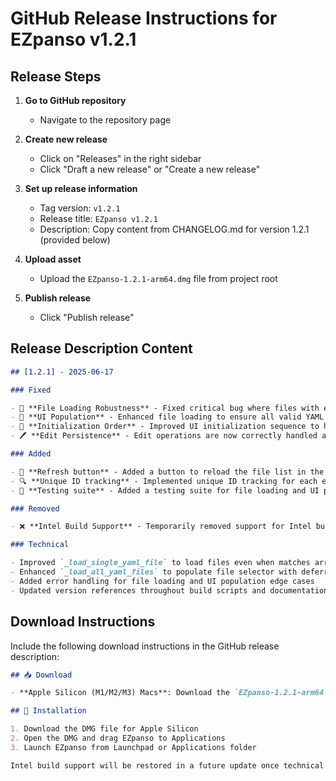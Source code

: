 # GitHub Release Instructions for EZpanso v1.2.1

## Release Steps

1. **Go to GitHub repository**
   - Navigate to the repository page

2. **Create new release**
   - Click on "Releases" in the right sidebar
   - Click "Draft a new release" or "Create a new release"

3. **Set up release information**
   - Tag version: `v1.2.1`
   - Release title: `EZpanso v1.2.1`
   - Description: Copy content from CHANGELOG.md for version 1.2.1 (provided below)

4. **Upload asset**
   - Upload the `EZpanso-1.2.1-arm64.dmg` file from project root

5. **Publish release**
   - Click "Publish release"

## Release Description Content

```markdown
## [1.2.1] - 2025-06-17

### Fixed

- 🔧 **File Loading Robustness** - Fixed critical bug where files with empty matches were not loaded into the UI dropdown
- 🎯 **UI Population** - Enhanced file loading to ensure all valid YAML files appear in the file selector, even if they contain no matches
- 📱 **Initialization Order** - Improved UI initialization sequence to handle edge cases where file loading occurs before UI setup
- 🖊️ **Edit Persistence** - Edit operations are now correctly handled and saved to file

### Added

- 🔄 **Refresh button** - Added a button to reload the file list in the UI, ensuring all valid files are displayed.
- 🔍 **Unique ID tracking** - Implemented unique ID tracking for each entry in the YAML to ensure correct file handling.
- 🧪 **Testing suite** - Added a testing suite for file loading and UI population to ensure robustness against edge cases.

### Removed

- ❌ **Intel Build Support** - Temporarily removed support for Intel builds in this version due to technical issues are resolved.

### Technical

- Improved `_load_single_yaml_file` to load files even when matches array is empty
- Enhanced `_load_all_yaml_files` to populate file selector with deferred loading support
- Added error handling for file loading and UI population edge cases
- Updated version references throughout build scripts and documentation
```

## Download Instructions

Include the following download instructions in the GitHub release description:

```markdown
## 📥 Download

- **Apple Silicon (M1/M2/M3) Macs**: Download the `EZpanso-1.2.1-arm64.dmg` file attached to this release

## 🔧 Installation

1. Download the DMG file for Apple Silicon
2. Open the DMG and drag EZpanso to Applications
3. Launch EZpanso from Launchpad or Applications folder

Intel build support will be restored in a future update once technical issues are resolved.
```
